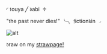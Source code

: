 ◜ 𝔱ouya   ╱    𝔡abi  ♱

"𝔱he past never dies!" ╰╮ 𝔣iction𝔨in ◞

![alt](https://img1.picmix.com/output/pic/thumb/2/2/4/7/11557422_aa669.gif)

𝔡raw on my [strawpage!](https://touyaoii.straw.page)
<!---
touyaoi/touyaoi is a ✨ special ✨ repository because its `README.md` (this file) appears on your GitHub profile.
You can click the Preview link to take a look at your changes.
--->
